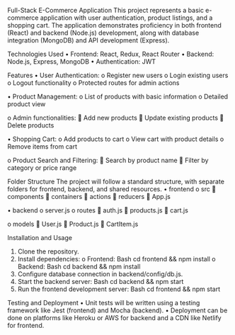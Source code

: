 Full-Stack E-Commerce Application
This project represents a basic e-commerce application with user authentication, product listings, and a shopping cart. The application demonstrates proficiency in both frontend (React) and backend (Node.js) development, along with database integration (MongoDB) and API development (Express).
	
Technologies Used
•	Frontend: React, Redux, React Router
•	Backend: Node.js, Express, MongoDB
•	Authentication: JWT

Features
•	User Authentication:
o	Register new users
o	Login existing users
o	Logout functionality
o	Protected routes for admin actions

•	Product Management:
o	List of products with basic information
o	Detailed product view

o	Admin functionalities:
	Add new products
	Update existing products
	Delete products

•	Shopping Cart:
o	Add products to cart
o	View cart with product details
o	Remove items from cart

o	Product Search and Filtering:
	Search by product name
	Filter by category or price range

Folder Structure
The project will follow a standard structure, with separate folders for frontend, backend, and shared resources.
•	frontend
o	src 
	components
	containers
	actions
	reducers
	App.js

•	backend
o	server.js
o	routes 
	auth.js
	products.js
	cart.js

o	models 
	User.js
	Product.js
	CartItem.js

Installation and Usage
1.	Clone the repository.
2.	Install dependencies:
o	Frontend:
Bash
cd frontend && npm install
o	Backend:
Bash
cd backend && npm install
3.	Configure database connection in backend/config/db.js.
4.	Start the backend server:
Bash
cd backend && npm start
5.	Run the frontend development server:
Bash
cd frontend && npm start

Testing and Deployment
•	Unit tests will be written using a testing framework like Jest (frontend) and Mocha (backend).
•	Deployment can be done on platforms like Heroku or AWS for backend and a CDN like Netlify for frontend.
